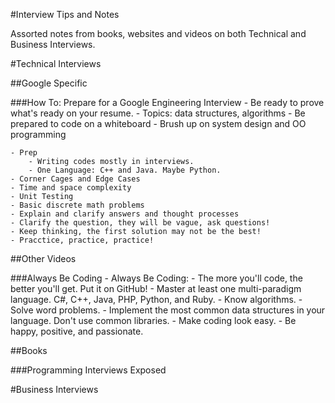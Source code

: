 #Interview Tips and Notes

Assorted notes from books, websites and videos on both Technical and Business Interviews.

#Technical Interviews

##Google Specific

###How To: Prepare for a Google Engineering Interview
	- Be ready to prove what's ready on your resume.
	- Topics: data structures, algorithms
	- Be prepared to code on a whiteboard
	- Brush up on system design and OO programming

	- Prep
		- Writing codes mostly in interviews.
		- One Language: C++ and Java. Maybe Python.
	- Corner Cages and Edge Cases
	- Time and space complexity
	- Unit Testing
	- Basic discrete math problems
	- Explain and clarify answers and thought processes
	- Clarify the question, they will be vague, ask questions!
	- Keep thinking, the first solution may not be the best!
	- Pracctice, practice, practice!
	
##Other Videos

###Always Be Coding
	- Always Be Coding:
		- The more you'll code, the better you'll get. Put it on GitHub!
	- Master at least one multi-paradigm language. C#, C++, Java, PHP, Python, and Ruby.
	- Know algorithms.
	- Solve word problems.
	- Implement the most common data structures in your language. Don't use common libraries.
	- Make coding look easy.
	- Be happy, positive, and passionate.

##Books

###Programming Interviews Exposed



#Business Interviews
